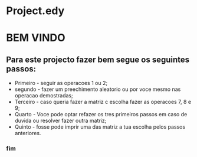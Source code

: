 # Project.edy
# BEM VINDO

## Para este projecto fazer bem segue os seguintes passos: ##
   * Primeiro - seguir as operacoes 1 ou 2;
   * segundo - fazer um preechimento aleatorio ou por voce mesmo nas operacao demostradas;
   * Terceiro - caso queria fazer a matriz c escolha fazer as operacoes 7, 8 e 9;
   * Quarto - Voce pode optar refazer os tres primeiros passos em caso de duvida ou resolver fazer outra matriz;
   * Quinto - fosse pode imprir uma das matriz a tua escolha pelos passos anteriores.
### fim
